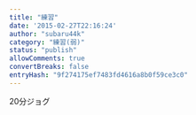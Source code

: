 ```yaml
---
title: "練習"
date: '2015-02-27T22:16:24'
author: "subaru44k"
category: "練習(弱)"
status: "publish"
allowComments: true
convertBreaks: false
entryHash: "9f274175ef7483fd4616a8b0f59ce3c0"
---
```

20分ジョグ
